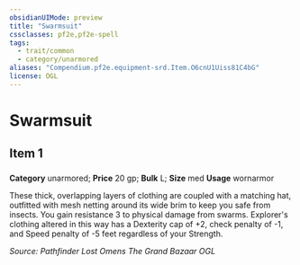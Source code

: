 ```yaml
---
obsidianUIMode: preview
title: "Swarmsuit"
cssclasses: pf2e,pf2e-spell
tags:
  - trait/common
  - category/unarmored
aliases: "Compendium.pf2e.equipment-srd.Item.O6cnU1Uiss81C4bG"
license: OGL
---
```

# Swarmsuit
## Item 1
### 

**Category** unarmored; 
**Price** 20 gp; 
**Bulk** L; **Size** med
**Usage** wornarmor

These thick, overlapping layers of clothing are coupled with a matching hat, outfitted with mesh netting around its wide brim to keep you safe from insects. You gain resistance 3 to physical damage from swarms. Explorer's clothing altered in this way has a Dexterity cap of +2, check penalty of -1, and Speed penalty of -5 feet regardless of your Strength.

*Source: Pathfinder Lost Omens The Grand Bazaar*
*OGL*